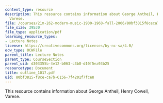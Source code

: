 ```yaml
---
content_type: resource
description: This resource contains information about George Antheil, Henry Cowell,
  Varese.
file: /courses/21m-262-modern-music-1900-1960-fall-2006/80bf3815f8ceca7b61567f4201f7fce8_outline_1017.pdf
file_size: 39530
file_type: application/pdf
learning_resource_types:
- Lecture Notes
license: https://creativecommons.org/licenses/by-nc-sa/4.0/
ocw_type: OCWFile
parent_title: Lecture Notes
parent_type: CourseSection
parent_uid: d303355b-4e12-b063-c3b8-d10f5ea93b25
resourcetype: Document
title: outline_1017.pdf
uid: 80bf3815-f8ce-ca7b-6156-7f4201f7fce8
---
```

This resource contains information about George Antheil, Henry Cowell, Varese.